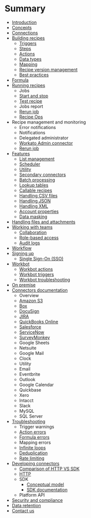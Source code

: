 # Summary

* [Introduction](README.md)
* [Concepts](workato-concepts.md)
* [Connections](recipes/connections.md)
* [Building recipes](recipes/building-recipes.md)
  * [Triggers](recipes/triggers.md)
  * [Steps](recipes/steps.md)
  * [Actions](recipes/actions.md)
  * [Data types](recipes/data-types.md)
  * [Mapping](recipes/mapping.md)
  * [Recipe version management](recipes/recipe-version-management.md)
  * [Best practices](recipes/building-best-practices.md)
* [Formula](recipes/formula.md)
* [Running recipes](recipes/running-recipes.md)
  * Jobs
  * [Start and stop](recipes/start-and-stop.md)
  * [Test recipe](recipes/testing-recipes.md)
  * Jobs report
  * [Rerun job](recipes/rerun-job.md)
  * [Recipe Ops](recipe-ops.md)
* Recipe management and monitoring
  * Error notifications
  * Notifications
  * Delegated administrator
  * [Workato Admin connector](recipe-ops.md)
  * [Rerun job](recipes/rerun-job.md)
* [Features](features.md)
  * [List management](features/list-management.md)
  * [Scheduler](features/scheduler.md)
  * [Utility](features/utilities.md)
  * [Secondary connectors](features/secondary-connectors.md)
  * [Batch processing](features/batch-processing.md)
  * [Lookup tables](features/lookup-tables.md)
  * [Callable recipes](features/callable-recipes.md)
  * [Handling CSV files](features/handling-csv-files.md)
  * [Handling JSON](features/handling-json.md)
  * [Handling XML](handling-xml.md)
  * [Account properties](features/account-properties.md)
  * [Data masking](features/data-masking.md)
* [Handling files and attachments](features/handling-files-and-attachments.md)
* [Working with teams](user-accounts-and-teams.md)
  * [Collaboration](user-accounts-and-teams/team-collaboration.md)
  * [Role-based access](user-accounts-and-teams/team-collaboration.md#team-roles)
  * [Audit logs](user-accounts-and-teams/team-collaboration.md#audit-logs)
* [Workflow](workflow.md)
* [Signing up](on-prem/signing-up.md)
  * [Single Sign-On \(SSO\)](on-prem/signing-up/s.md)
* [Workbot](workbot/workbot.md)
  * [Workbot actions](workbot/workbot-actions.md)
  * [Workbot triggers](workbot/workbot-triggers.md)
  * [Workbot troubleshooting](workbot/workbot-troubleshooting.md)
* [On premise](on-prem.md)
* [Connectors documentation](connectors.md)
  * Overview
  * [Amazon S3](connectors/s3.md)
  * [Box](connectors/box.md)
  * [DocuSign](connectors/docusign.md)
  * [JIRA](connectors/jira.md)
  * [QuickBooks Online](connectors/quickbooks.md)
  * [Salesforce](connectors/salesforce.md)
  * [ServiceNow](connectors/servicenow.md)
  * [SurveyMonkey](connectors/surveymonkey.md)
  * Google Sheets
  * Netsuite
  * Google Mail
  * Clock
  * Utility
  * Email
  * Eventbrite
  * Outlook
  * Google Calendar
  * Quickbase
  * Xero
  * Intacct
  * Slack
  * MySQL
  * SQL Server
* [Troubleshooting](troubleshooting.md)
  * Trigger warnings
  * [Action errors](recipes/action-errors.md)
  * [Formula errors](recipes/formula-errors.md)
  * Mapping errors
  * [Infinite loops](recipes/infinite-loops.md)
  * [Deduplication](recipes/deduplication.md)
  * [Rate limiting](recipes/rate-limiting.md)
* [Developing connectors](developer.md)
  * [Comparison of HTTP VS SDK](developer/http-vs-sdk.md)
  * [HTTP](developer/http.md)
  * SDK
    * [Conceptual model](developer/sdk/sdk-conceptual-model.md)
    * [SDK documentation](developer/sdk/sdk-docs.md)
  * Platform API
* [Security and compliance](https://www.workato.com/security)
* [Data retention](data-retention.md)
* [Contact us](contact-us.md)

